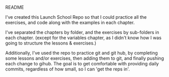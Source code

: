 README

I've created this Launch School Repo so that I could practice all the exercises, and code along with the examples in each chapter.

I've separated the chapters by folder, and the exercises by sub-folders in each chapter. (except for the variables chapter, as I didn't know how I was going to structure the lessons & exercises.)

Additionally, I've used the repo to practice git and git hub, by completing some lessons and/or exercises, then adding them to git, and finally pushing each change to gihub. The goal is to get comfortable with providing daily commits, regardless of how small, so I can 'get the reps in'. 
